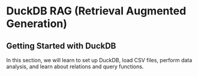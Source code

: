 # DuckDB RAG (Retrieval Augmented Generation)

## Getting Started with DuckDB
In this section, we will learn to set up DuckDB, load CSV files, perform data analysis, and learn about relations and query functions. 